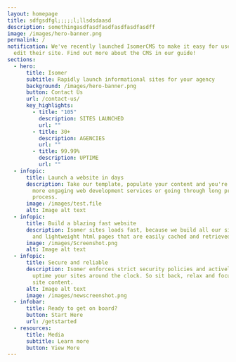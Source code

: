 ```yaml
---
layout: homepage
title: sdfgsdfgl;;;;;l;llsdsdaasd
description: somethingasdfasdfasdfasdfasdfasdff
image: /images/hero-banner.png
permalink: /
notification: We've recently launched IsomerCMS to make it easy for users to
  edit their site. Find out more about the CMS in our guide!
sections:
  - hero:
      title: Isomer
      subtitle: Rapidly launch informational sites for your agency
      background: /images/hero-banner.png
      button: Contact Us
      url: /contact-us/
      key_highlights:
        - title: "105"
          description: SITES LAUNCHED
          url: ""
        - title: 30+
          description: AGENCIES
          url: ""
        - title: 99.99%
          description: UPTIME
          url: ""
  - infopic:
      title: Launch a website in days
      description: Take our template, populate your content and you're ready to go. No
        more engaging web development services or going through long procurement
        process.
      image: /images/test.file
      alt: Image alt text
  - infopic:
      title: Build a blazing fast website
      description: Isomer sites loads fast, because we build all our sites into simple
        and lightweight html pages that are easily cached and retrieved.
      image: /images/Screenshot.png
      alt: Image alt text
  - infopic:
      title: Secure and reliable
      description: Isomer enforces strict security policies and actively monitor the
        uptime your sites around the clock. So sit back, relax and focus on your
        site content.
      alt: Image alt text
      image: /images/newscreenshot.png
  - infobar:
      title: Ready to get on board?
      button: Start Here
      url: /getstarted
  - resources:
      title: Media
      subtitle: Learn more
      button: View More
---
```

















































